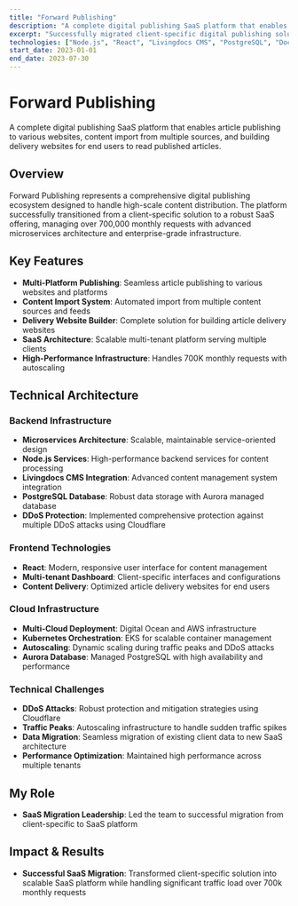 ```yaml
---
title: "Forward Publishing"
description: "A complete digital publishing SaaS platform that enables article publishing to various websites, content import from multiple sources, and building delivery websites for end users to read published articles"
excerpt: "Successfully migrated client-specific digital publishing solution to SaaS platform while managing 700,000 monthly requests"
technologies: ["Node.js", "React", "Livingdocs CMS", "PostgreSQL", "Docker", "Kubernetes", "Digital Ocean", "AWS"]
start_date: 2023-01-01
end_date: 2023-07-30
---
```


# Forward Publishing

A complete digital publishing SaaS platform that enables article publishing to various websites, content import from multiple sources, and building delivery websites for end users to read published articles.

## Overview

Forward Publishing represents a comprehensive digital publishing ecosystem designed to handle high-scale content distribution. The platform successfully transitioned from a client-specific solution to a robust SaaS offering, managing over 700,000 monthly requests with advanced microservices architecture and enterprise-grade infrastructure.

## Key Features

* **Multi-Platform Publishing**: Seamless article publishing to various websites and platforms
* **Content Import System**: Automated import from multiple content sources and feeds
* **Delivery Website Builder**: Complete solution for building article delivery websites
* **SaaS Architecture**: Scalable multi-tenant platform serving multiple clients
* **High-Performance Infrastructure**: Handles 700K monthly requests with autoscaling

## Technical Architecture

### Backend Infrastructure

* **Microservices Architecture**: Scalable, maintainable service-oriented design
* **Node.js Services**: High-performance backend services for content processing
* **Livingdocs CMS Integration**: Advanced content management system integration
* **PostgreSQL Database**: Robust data storage with Aurora managed database
* **DDoS Protection**: Implemented comprehensive protection against multiple DDoS attacks using Cloudflare

### Frontend Technologies

* **React**: Modern, responsive user interface for content management
* **Multi-tenant Dashboard**: Client-specific interfaces and configurations
* **Content Delivery**: Optimized article delivery websites for end users

### Cloud Infrastructure

* **Multi-Cloud Deployment**: Digital Ocean and AWS infrastructure
* **Kubernetes Orchestration**: EKS for scalable container management
* **Autoscaling**: Dynamic scaling during traffic peaks and DDoS attacks
* **Aurora Database**: Managed PostgreSQL with high availability and performance

### Technical Challenges

* **DDoS Attacks**: Robust protection and mitigation strategies using Cloudflare
* **Traffic Peaks**: Autoscaling infrastructure to handle sudden traffic spikes
* **Data Migration**: Seamless migration of existing client data to new SaaS architecture
* **Performance Optimization**: Maintained high performance across multiple tenants

## My Role

* **SaaS Migration Leadership**: Led the team to successful migration from client-specific to SaaS platform

## Impact & Results

* **Successful SaaS Migration**: Transformed client-specific solution into scalable SaaS platform while handling significant traffic load over 700k monthly requests